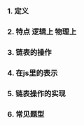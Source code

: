 

### 1. 定义



### 2. 特点 逻辑上 物理上



### 3. 链表的操作



### 4. 在js里的表示



### 5. 链表操作的实现




### 6. 常见题型



